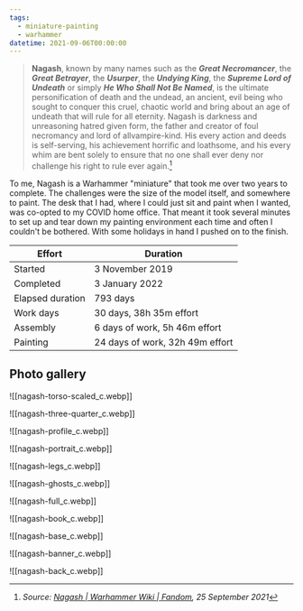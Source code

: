 ```yaml
---
tags:
  - miniature-painting
  - warhammer
datetime: 2021-09-06T00:00:00
---
```

> **Nagash**, known by many names such as the _**Great Necromancer**_, the _**Great Betrayer**_, the _**Usurper**_, the _**Undying King**_, the _**Supreme Lord of Undeath**_ or simply _**He Who Shall Not Be Named**_, is the ultimate personification of death and the undead, an ancient, evil being who sought to conquer this cruel, chaotic world and bring about an age of undeath that will rule for all eternity. Nagash is darkness and unreasoning hatred given form, the father and creator of foul necromancy and lord of allvampire-kind. His every action and deeds is self-serving, his achievement horrific and loathsome, and his every whim are bent solely to ensure that no one shall ever deny nor challenge his right to rule ever again.[^1]

To me, Nagash is a Warhammer "miniature" that took me over two years to complete. The challenges were the size of the model itself, and somewhere to paint. The desk that I had, where I could just sit and paint when I wanted, was co-opted to my COVID home office. That meant it took several minutes to set up and tear down my painting environment each time and often I couldn't be bothered. With some holidays in hand I pushed on to the finish.

| Effort           | Duration                        |
| ---------------- | ------------------------------- |
| Started          | 3 November 2019                 |
| Completed        | 3 January 2022                  |
| Elapsed duration | 793 days                        |
| Work days        | 30 days, 38h 35m effort         |
| Assembly         | 6 days of work, 5h 46m effort   |
| Painting         | 24 days of work, 32h 49m effort |

## Photo gallery

![[nagash-torso-scaled_c.webp]]

![[nagash-three-quarter_c.webp]]

![[nagash-profile_c.webp]]

![[nagash-portrait_c.webp]]

![[nagash-legs_c.webp]]

![[nagash-ghosts_c.webp]]

![[nagash-full_c.webp]]

![[nagash-book_c.webp]]

![[nagash-base_c.webp]]

![[nagash-banner_c.webp]]

![[nagash-back_c.webp]]

[^1]:	_Source: [Nagash | Warhammer Wiki | Fandom](https://warhammerfantasy.fandom.com/wiki/Nagash), 25 September 2021_

